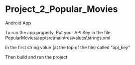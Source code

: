 # Project_2_Popular_Movies
Android App

To run the app properly. Put your API Key in the file:
 PopularMovies\app\src\main\res\values\strings.xml
 
 In the first string value (at the top of the file) called "api_key"
 
 Then build and run the project
